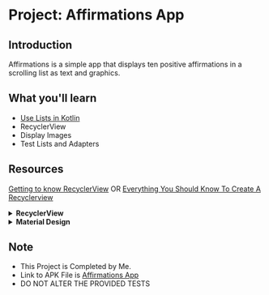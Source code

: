 Project: Affirmations App
==================================


Introduction
------------

Affirmations is a simple app that displays ten positive affirmations in a scrolling list as text and graphics.


What you'll learn
--------------

- [Use Lists in Kotlin](https://developer.android.com/codelabs/basic-android-kotlin-training-lists?continue=https%3A%2F%2Fdeveloper.android.com%2Fcourses%2Fpathways%2Fandroid-basics-kotlin-unit-2-pathway-3%23codelab-https%3A%2F%2Fdeveloper.android.com%2Fcodelabs%2Fbasic-android-kotlin-training-lists#0)
- RecyclerView
- Display Images
- Test Lists and Adapters


Resources
---------------

[Getting to know RecyclerView](https://medium.com/androiddevelopers/getting-to-know-recyclerview-ea14f8514e6) OR
[Everything You Should Know To Create A Recyclerview](https://medium.com/geekculture/everything-you-should-know-to-create-a-recyclerview-3defdb660a2f)

<details>
    <summary><b>RecyclerView</b></summary>
  
- [Create a list with RecyclerView](https://developer.android.com/guide/topics/ui/layout/recyclerview)
- [RecyclerView class](https://developer.android.com/reference/kotlin/androidx/recyclerview/widget/RecyclerView)
- [RecyclerView Adapters](https://developer.android.com/reference/kotlin/androidx/recyclerview/widget/RecyclerView.Adapter)
- [RecyclerView ViewHolder](https://developer.android.com/reference/kotlin/androidx/recyclerview/widget/RecyclerView.ViewHolder)
- [RecyclerView library](https://developer.android.com/jetpack/androidx/releases/recyclerview)
</details>

<details>
    <summary><b>Material Design</b></summary>
  
- [Lists](https://material.io/components/lists) in Material Design
- [Cards](https://material.io/components/cards) in Material Design
- [MaterialCardView](https://developer.android.com/reference/com/google/android/material/card/MaterialCardView)
- [Getting Started with Material Components for Android](https://material.io/develop/android/docs/getting-started)
- [Android Styling: Themes vs. Styles](https://medium.com/androiddevelopers/android-styling-themes-vs-styles-ebe05f917578)
- [Adaptive icons](https://developer.android.com/guide/practices/ui_guidelines/icon_design_adaptive)
</details>


Note
----

- This Project is Completed by Me.
- Link to APK File is [Affirmations App](https://github.com/noobshubham/Affirmations/releases/download/v1.0/Affirmations.apk)
- DO NOT ALTER THE PROVIDED TESTS
